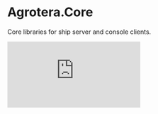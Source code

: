 # Agrotera.Core
Core libraries for ship server and console clients.

![Console layouts](https://github.com/JeffM2501/Agrotera.Core/raw/master/Agrotera%20Console%20GUIs.pdf)
